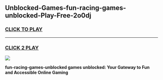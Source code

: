 
## Unblocked-Games-fun-racing-games-unblocked-Play-Free-2o0dj
<h3>
<a href="https://premium76.site?title=fun-racing-games-unblocked&ref=17A">CLICK TO PLAY</a></h3>
<hr>

<h3>
<a href="https://premium76.site?title=fun-racing-games-unblocked&ref=17A">CLICK 2 PLAY</a>
  
</h3>

<a href="https://premium76.site?title=fun-racing-games-unblocked&ref=17A"><img src="https://clearcache.store/games.png"></a>


**fun-racing-games-unblocked games unblocked: Your Gateway to Fun and Accessible Online Gaming**
